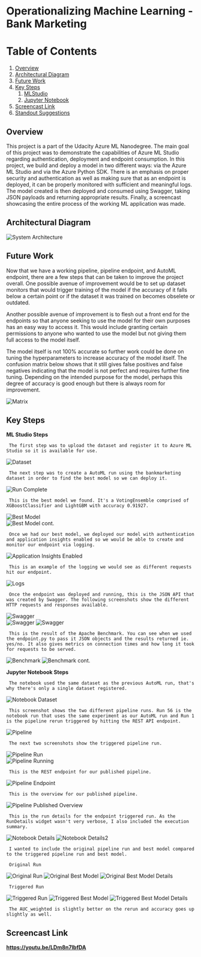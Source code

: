 # Operationalizing Machine Learning - Bank Marketing

# Table of Contents
1. [Overview](#overview)
2. [Architectural Diagram](#architecture)
3. [Future Work](#future-work)
4. [Key Steps](#screenshots)
	1. [MLStudio](#ml-studio)
	2. [Jupyter Notebook](#jupyter)
5. [Screencast Link](#screencast)
6. [Standout Suggestions](#standsugg)


## Overview <a name="overview" />
This project is a part of the Udacity Azure ML Nanodegree.
The main goal of this project was to demonstrate the capabilities of Azure ML Studio regarding authentication, deployment and endpoint consumption.
In this project, we build and deploy a model in two different ways: via the Azure ML Studio and via the Azure Python SDK. There is an emphasis on proper security and authentication as well as making sure that as an endpoint is deployed,
it can be properly monitored with sufficient and meaningful logs. The model created is then deployed and consumed using Swagger, taking JSON payloads and returning appropriate results.
Finally, a screencast showcasing the entire process of the working ML application was made.


## Architectural Diagram <a name="architecture" />
<img src="architecture.JPG"
     alt="System Architecture" />
	 
## Future Work <a name="future-work" />
Now that we have a working pipeline, pipeline endpoint, and AutoML endpoint, there are a few steps that can be taken to improve the project overall.
One possible avenue of improvement would be to set up dataset monitors that would trigger training of the model if the accuracy of it falls below a certain point or if the dataset it was trained on becomes obselete or outdated.

Another possible avenue of improvement is to flesh out a front end for the endpoints so that anyone seeking to use the model for their own purposes has an easy way to access it. This would include granting certain permissions to
anyone who wanted to use the model but not giving them full access to the model itself.

The model itself is not 100% accurate so further work could be done on tuning the hyperparameters to increase accuracy of the model itself. The confusion matrix below shows that it still gives false positives and false negatives
indicating that the model is not perfect and requires further fine tuning. Depending on the intended purpose for the model, perhaps this degree of accuracy is good enough but there is always room for improvement.

<img src="Screenshots/Notebook/confusionmatrix.PNG"
     alt="Matrix" />

## Key Steps <a name="screenshots" />
**ML Studio Steps** <a name="ml-studio" />

	 The first step was to upload the dataset and register it to Azure ML Studio so it is available for use.
<img src="Screenshots/dataset.PNG"
     alt="Dataset" />

	 The next step was to create a AutoML run using the bankmarketing dataset in order to find the best model so we can deploy it.
<img src="Screenshots/run-complete.PNG"
     alt="Run Complete" />
	 
	 This is the best model we found. It's a VotingEnsemble comprised of XGBoostClassifier and LightGBM with accuracy 0.91927.
<img src="Screenshots/bestmodel1.PNG"
     alt="Best Model" />	 
<img src="Screenshots/bestmodel2.PNG"
     alt="Best Model cont." />
	 
	 Once we had our best model, we deployed our model with authentication and application insights enabled so we would be able to create and monitor our endpoint via logging.
<img src="Screenshots/appinsight-true.PNG"
     alt="Application Insights Enabled" />
	 
	 This is an example of the logging we would see as different requests hit our endpoint.
<img src="Screenshots/logs2.PNG"
     alt="Logs" />
	
	 Once the endpoint was deployed and running, this is the JSON API that was created by Swagger. The following screenshots show the different HTTP requests and responses available.
<img src="Screenshots/swagger1.PNG"
     alt="Swagger" />	 
<img src="Screenshots/swagger2.PNG"
     alt="Swagger" />
<img src="Screenshots/swagger3.PNG"
     alt="Swagger" />
	 
	 This is the result of the Apache Benchmark. You can see when we used the endpoint.py to pass it JSON objects and the results returned ie. yes/no. It also gives metrics on connection times and how long it took for requests to be served.
<img src="Screenshots/benchmark1.PNG"
     alt="Benchmark" />
<img src="Screenshots/benchmark2.PNG"
     alt="Benchmark cont." />
	 
	 
**Jupyter Notebook Steps** <a name="jupyter" />

	 The notebook used the same dataset as the previous AutoML run, that's why there's only a single dataset registered.
<img src="Screenshots/Notebook/notebook-dataset.PNG"
     alt="Notebook Dataset" />
	 
	 This screenshot shows the two different pipeline runs. Run 56 is the notebook run that uses the same experiment as our AutoML run and Run 1 is the pipeline rerun triggered by hitting the REST API endpoint.
<img src="Screenshots/Notebook/pipeline.PNG"
     alt="Pipeline" />
	 
	 The next two screenshots show the triggered pipeline run.
<img src="Screenshots/Notebook/pipeline-run.PNG"
     alt="Pipeline Run" />	
<img src="Screenshots/Notebook/pipeline-running.PNG"
     alt="Pipeline Running" />
	 
	 This is the REST endpoint for our published pipeline.
<img src="Screenshots/Notebook/pipeline-endpoint.PNG"
     alt="Pipeline Endpoint" />
	 
	 This is the overview for our published pipeline.
<img src="Screenshots/Notebook/pipeline-publishedoverview.PNG"
     alt="Pipeline Published Overview" />
	 
	 This is the run details for the endpoint triggered run. As the RunDetails widget wasn't very verbose, I also included the execution summary.
<img src="Screenshots/Notebook/rundetails.PNG"
     alt="Notebook Details" />
<img src="Screenshots/Notebook/rundetails2.PNG"
     alt="Notebook Details2" />
	 
	 I wanted to include the original pipeline run and best model compared to the triggered pipeline run and best model.
	 
	 Original Run
<img src="Screenshots/Notebook/extra3.PNG"
     alt="Original Run" />
<img src="Screenshots/Notebook/extra6.PNG"
     alt="Original Best Model" />
<img src="Screenshots/Notebook/original-bestmodel.PNG"
     alt="Original Best Model Details" />
	 
	 Triggered Run
<img src="Screenshots/Notebook/extra4.PNG"
     alt="Triggered Run" />
<img src="Screenshots/Notebook/extra5.PNG"
     alt="Triggered Best Model" />
<img src="Screenshots/Notebook/rerun-bestmodel.PNG"
     alt="Triggered Best Model Details" />
	 
	 The AUC_weighted is slightly better on the rerun and accuracy goes up slightly as well.
	 
## Screencast Link <a name="screencast" />
**https://youtu.be/LDm8n7IbfDA**

